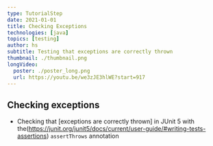 ```yaml
---
type: TutorialStep
date: 2021-01-01
title: Checking Exceptions
technologies: [java]
topics: [testing]
author: hs
subtitle: Testing that exceptions are correctly thrown
thumbnail: ./thumbnail.png
longVideo:
  poster: ./poster_long.png
  url: https://youtu.be/we3zJE3hlWE?start=917
---
```


## Checking exceptions
- Checking that [exceptions are correctly thrown] in JUnit 5 with the(https://junit.org/junit5/docs/current/user-guide/#writing-tests-assertions) `assertThrows` annotation
